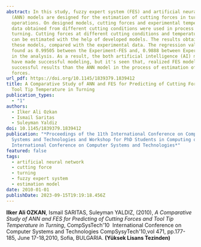 ```yaml
---
abstract: In this study, fuzzy expert system (FES) and artificial neural network
  (ANN) models are designed for the estimation of cutting forces in turning
  operations. On designed models, cutting forces and experimental temperature
  data obtained from different cutting conditions were used in process of
  turning. Cutting forces at different cutting conditions and temperature values
  can be estimated with the help of developed models. The results obtained with
  these models, compared with the experimental data. The regression values were
  found as 0.99505 between the Experiment-FES and, 0.9888 between Experiment-ANN
  in the analysis. As a result, the both artificial intelligence (AI) methods
  have made successful modeling, but it's seen that, realized FES model has more
  successful results than the ANN model in the process of estimation of cutting
  forces.
url_pdf: https://doi.org/10.1145/1839379.1839412
title: A Comparative Study of ANN and FES for Predicting of Cutting Forces and
  Tool Tip Temperature in Turning
publication_types:
  - "1"
authors:
  - Ilker Ali Ozkan
  - Ismail Saritas
  - Suleyman Yaldiz
doi: 10.1145/1839379.1839412
publication: "*Proceedings of the 11th International Conference on Computer
  Systems and Technologies and Workshop for PhD Students in Computing on
  International Conference on Computer Systems and Technologies*"
featured: false
tags:
  - artificial neural network
  - cutting force
  - turning
  - fuzzy expert system
  - estimation model
date: 2010-01-01
publishDate: 2023-09-15T19:19:18.456Z
---
```

**Ilker Ali OZKAN**, Ismail SARITAS, Suleyman YALDIZ, (2010), *A Comparative Study of ANN and FES for Predicting of Cutting Forces and Tool Tip Temperature in Turning*, CompSysTech'10  International Conference on Computer Systems and Technologies CompSysyTech'10,vol 471, pp.177-185, June 17-18,2010, Sofia, BULGARIA. **(Yüksek Lisans Tezinden)**